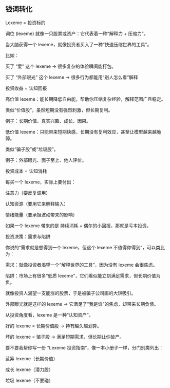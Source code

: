 ## 钱词转化

Lexeme = 投资标的

词位 (lexeme) 就像一只股票或资产：它代表着一种“解释力 + 压缩力”。

当大脑获得一个 lexeme，就像投资者买入了一种“快速压缩世界的工具”。

比如：

买了 “爱” 这个 lexeme → 很多复杂的体验瞬间能打包。

买了 “外部眼光” 这个 lexeme → 很多行为都能用“别人怎么看”解释

投资收益 = 认知回报

高价值 lexeme：能长期降低自由能，帮助你压缩复杂经验，解释范围广且稳定。

类似“价值股”，虽然短期没有强烈刺激，但长期复利。

例子：长期价值、真实兴趣、成长、因果。

低价值 lexeme：只能带来短期快感，长期没有复利效应，甚至让模型越来越脆弱。

类似“骗子股”或“垃圾股”。

例子：外部眼光、面子至上、他人评价。

投资成本 = 认知消耗

每买一个 lexeme，实际上要付出：

注意力（要反复调用）

认知资源（要用它来解释输入）

情绪能量（要承担波动带来的影响）

如果一个 lexeme 带来的是 持续消耗 + 偶尔的小回报，那就是亏本投资。

投资决策：需求与陷阱

你说的“需求就是想得到一个 lexeme，但这个 lexeme 不值得你得到”，可以类比为：

需求：就像投资者渴望一个“解释世界的工具”，因为没有 lexeme 会很焦虑。

陷阱：市场上有很多“低质 lexeme”，它们看似能立刻满足需求，但长期价值为负。

就像投资人渴望一支能涨的股票，于是被骗子公司画的大饼吸引。

外部眼光就是这样的 lexeme → 它满足了“我是谁”的焦虑，却带来长期负债。

从投资角度看，lexeme 是一种“认知资产”。

好的 lexeme = 长期价值股 → 持有越久越划算。

坏的 lexeme = 骗子股 → 满足短期需求，但长期让你破产。

要不要我帮你写一份 “Lexeme 投资指南”，像一本小册子一样，分门别类列出：

蓝筹 lexeme（长期价值）

成长 lexeme（潜力股）

垃圾 lexeme（不要碰）
